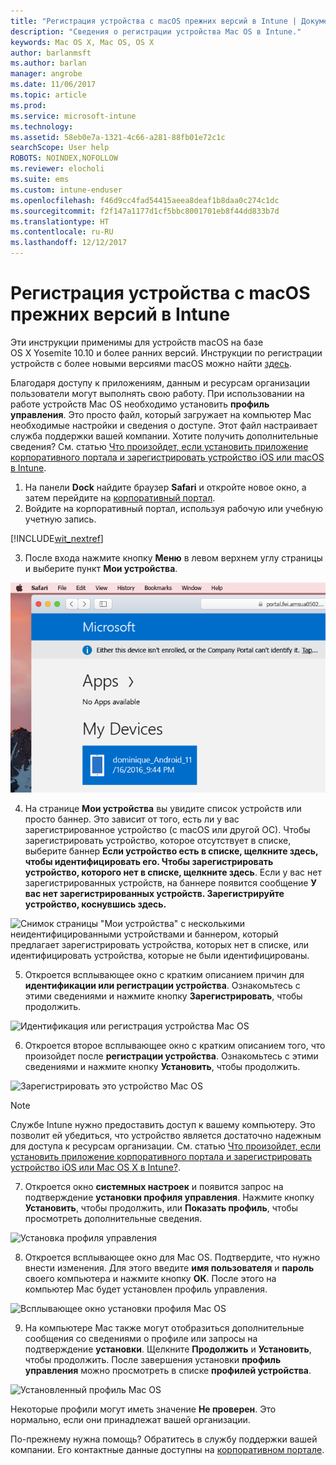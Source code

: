 ```yaml
---
title: "Регистрация устройства с macOS прежних версий в Intune | Документация Майкрософт"
description: "Сведения о регистрации устройства Mac OS в Intune."
keywords: Mac OS X, Mac OS, OS X
author: barlanmsft
ms.author: barlan
manager: angrobe
ms.date: 11/06/2017
ms.topic: article
ms.prod: 
ms.service: microsoft-intune
ms.technology: 
ms.assetid: 58eb0e7a-1321-4c66-a281-88fb01e72c1c
searchScope: User help
ROBOTS: NOINDEX,NOFOLLOW
ms.reviewer: elocholi
ms.suite: ems
ms.custom: intune-enduser
ms.openlocfilehash: f46d9cc4fad54415aeea8deaf1b8daa0c274c1dc
ms.sourcegitcommit: f2f147a1177d1cf5bbc8001701eb8f44dd833b7d
ms.translationtype: HT
ms.contentlocale: ru-RU
ms.lasthandoff: 12/12/2017
---
```

# <a name="enroll-your-legacy-macos-device-in-intune"></a>Регистрация устройства с macOS прежних версий в Intune

Эти инструкции применимы для устройств macOS на базе OS X Yosemite 10.10 и более ранних версий. Инструкции по регистрации устройств с более новыми версиями macOS можно найти [здесь](enroll-your-device-in-intune-macos-cp.md).

Благодаря доступу к приложениям, данным и ресурсам организации пользователи могут выполнять свою работу. При использовании на работе устройств Mac OS необходимо установить __профиль управления__. Это просто файл, который загружает на компьютер Mac необходимые настройки и сведения о доступе. Этот файл настраивает служба поддержки вашей компании. Хотите получить дополнительные сведения? См. статью [Что произойдет, если установить приложение корпоративного портала и зарегистрировать устройство iOS или macOS в Intune](what-happens-if-you-install-the-company-portal-app-and-enroll-your-device-in-intune-ios.md).

1. На панели __Dock__ найдите браузер __Safari__ и откройте новое окно, а затем перейдите на [корпоративный портал](https://portal.manage.microsoft.com#HelpDeskDialog).
2. Войдите на корпоративный портал, используя рабочую или учебную учетную запись.

  [!INCLUDE[wit_nextref](includes/end-user-password-guidance.md)]

3. После входа нажмите кнопку **Меню** в левом верхнем углу страницы и выберите пункт **Мои устройства**.

 ![Снимок экрана веб-портала с сообщением об отсутствии приложений для установки и кнопкой "Мои устройства" под ней.](./media/macOS_enroll_001_landing_page.png)

4. На странице __Мои устройства__ вы увидите список устройств или просто баннер. Это зависит от того, есть ли у вас зарегистрированное устройство (с macOS или другой ОС). Чтобы зарегистрировать устройство, которое отсутствует в списке, выберите баннер __Если устройство есть в списке, щелкните здесь, чтобы идентифицировать его. Чтобы зарегистрировать устройство, которого нет в списке, щелкните здесь__. Если у вас нет зарегистрированных устройств, на баннере появится сообщение **У вас нет зарегистрированных устройств. Зарегистрируйте устройство, коснувшись здесь.**

  ![Снимок страницы "Мои устройства" с несколькими неидентифицированными устройствами и баннером, который предлагает зарегистрировать устройства, которых нет в списке, или идентифицировать устройства, которые не были идентифицированы.](./media/macOS_enroll_002_tap_here_banner.png)

5. Откроется всплывающее окно с кратким описанием причин для __идентификации или регистрации устройства__. Ознакомьтесь с этими сведениями и нажмите кнопку __Зарегистрировать__, чтобы продолжить.

 ![Идентификация или регистрация устройства Mac OS](./media/macOS_enroll_003_IDenroll_popup.png)

6. Откроется второе всплывающее окно с кратким описанием того, что произойдет после __регистрации устройства__. Ознакомьтесь с этими сведениями и нажмите кнопку __Установить__, чтобы продолжить.

 ![Зарегистрировать это устройство Mac OS](./media/macOS_enroll_004_enroll_popup.png)

  > [!NOTE]
  > Службе Intune нужно предоставить доступ к вашему компьютеру. Это позволит ей убедиться, что устройство является достаточно надежным для доступа к ресурсам организации. См. статью [Что произойдет, если установить приложение корпоративного портала и зарегистрировать устройство iOS или Mac OS X в Intune?](what-happens-if-you-install-the-Company-Portal-app-and-enroll-your-device-in-intune-ios.md).

7. Откроется окно __системных настроек__ и появится запрос на подтверждение __установки профиля управления__. Нажмите кнопку __Установить__, чтобы продолжить, или __Показать профиль__, чтобы просмотреть дополнительные сведения.

 ![Установка профиля управления](./media/macOS_enroll_005_sysprefs_mgmt_profile.png)

8. Откроется всплывающее окно для Mac OS. Подтвердите, что нужно внести изменения. Для этого введите __имя пользователя__ и __пароль__ своего компьютера и нажмите кнопку __OК__. После этого на компьютер Mac будет установлен профиль управления.

 ![Всплывающее окно установки профиля Mac OS](./media/macOS_enroll_006_sysprefs_admin_login.png)

9. На компьютере Mac также могут отобразиться дополнительные сообщения со сведениями о профиле или запросы на подтверждение __установки__. Щелкните __Продолжить__ и __Установить__, чтобы продолжить. После завершения установки __профиль управления__ можно просмотреть в списке __профилей устройства__.

 ![Установленный профиль Mac OS](./media/macOS_enroll_007_sysprefs_installed_profile.png)

Некоторые профили могут иметь значение **Не проверен**. Это нормально, если они принадлежат вашей организации.

По-прежнему нужна помощь? Обратитесь в службу поддержки вашей компании. Его контактные данные доступны на [корпоративном портале](https://portal.manage.microsoft.com#HelpDeskDialog).
